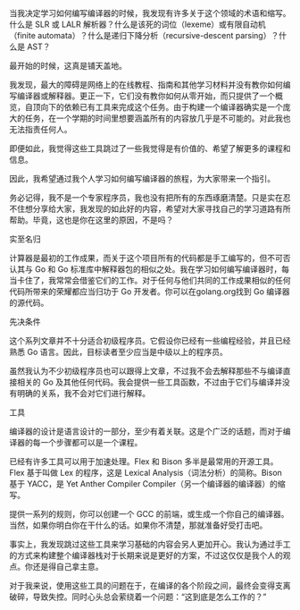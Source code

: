 当我决定学习如何编写编译器的时候，我发现有许多关于这个领域的术语和缩写。什么是 SLR 或 LALR 解析器？什么是该死的词位（lexeme）或有限自动机（finite automata）？什么是递归下降分析（recursive-descent parsing）？什么是 AST？



最开始的时候，这真是铺天盖地。



我发现，最大的障碍是网络上的在线教程、指南和其他学习材料并没有教你如何编写编译器或解释器。更正一下，它们没有教你如何从零开始，而只提供了一个概览，自顶向下的依赖已有工具来完成这个任务。由于构建一个编译器确实是一个庞大的任务，在一个学期的时间里想要涵盖所有的内容放几乎是不可能的。对此我也无法指责任何人。



即便如此，我觉得这些工具跳过了一些我觉得是有价值的、希望了解更多的课程和信息。



因此，我希望通过我个人学习如何编写编译器的旅程，为大家带来一个指引。



务必记得，我不是一个专家程序员，我也没有把所有的东西琢磨清楚。只是实在忍不住想分享给大家，我发现的如此好的内容，希望对大家寻找自己的学习道路有所帮助。毕竟，这也是你在这里的原因，不是吗？



实至名归

计算器是最初的工作成果，而关于这个项目所有的代码都是手工编写的，但不可否认其与 Go 和 Go 标准库中解释器包的相似之处。我在学习如何编写编译器时，每当卡住了，我常常会借鉴它们的工作。对于任何与他们共同的工作成果相似的任何代码所带来的荣耀都应当归功于 Go 开发者。你可以在golang.org找到 Go 编译器的源代码。



先决条件

这个系列文章并不十分适合初级程序员。它假设你已经有一些编程经验，并且已经熟悉 Go 语言。因此，目标读者至少应当是中级以上的程序员。



虽然我认为不少初级程序员也可以跟得上文章，不过我不会去解释那些不与编译直接相关的 Go 及其他任何代码。我会提供一些工具函数，不过由于它们与编译并没有明确的关系，我不会对它们进行解释。



工具

编译器的设计是语言设计的一部分，至少有着关联。这是个广泛的话题，而对于编译器的每一个步骤都可以是一个课程。



已经有许多工具可以用于加速处理。Flex 和 Bison 多半是最常用的开源工具。Flex 基于叫做 Lex 的程序，这是 Lexical Analysis（词法分析）的简称。Bison 基于 YACC，是 Yet Anther Compiler Compiler（另一个编译器的编译器）的缩写。



提供一系列的规则，你可以创建一个 GCC 的前端，或生成一个你自己的编译器。当然，如果你明白你在干什么的话。如果你不清楚，那就准备好受打击吧。



事实上，我发现跳过这些工具来学习基础的内容会另人更加开心。我认为通过手工的方式来构建整个编译器栈对于长期来说是更好的方案，不过这仅仅是我个人的观点。你还是得自己拿主意。



对于我来说，使用这些工具的问题在于，在编译的各个阶段之间，最终会变得支离破碎，导致失控。同时心头总会萦绕着一个问题：“这到底是怎么工作的？”

